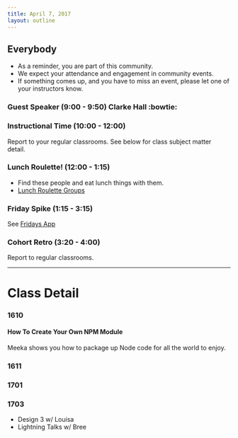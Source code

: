 ```yaml
---
title: April 7, 2017
layout: outline
---
```


## Everybody

- As a reminder, you are part of this community.
- We expect your attendance and engagement in community events.
- If something comes up, and you have to miss an event, please let one of your instructors know.

### Guest Speaker (9:00 - 9:50) Clarke Hall :bowtie:

### Instructional Time (10:00 - 12:00)
Report to your regular classrooms. See below for class subject matter detail.

### Lunch Roulette! (12:00 - 1:15)

* Find these people and eat lunch things with them.
* [Lunch Roulette
  Groups](https://github.com/turingschool/interdisciplinary-planning/blob/master/groups/20170324.markdown)

### Friday Spike (1:15 - 3:15)
See [Fridays App](https://turing-fridays.firebaseapp.com/)

### Cohort Retro (3:20 - 4:00)
Report to regular classrooms.

--------------------------------------------

# Class Detail

### 1610

#### How To Create Your Own NPM Module
Meeka shows you how to package up Node code for all the world to enjoy.

### 1611

### 1701

### 1703

* Design 3 w/ Louisa
* Lightning Talks w/ Bree
